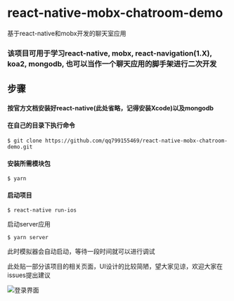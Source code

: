 # react-native-mobx-chatroom-demo
基于react-native和mobx开发的聊天室应用

### 该项目可用于学习react-native, mobx, react-navigation(1.X), koa2, mongodb, 也可以当作一个聊天应用的脚手架进行二次开发

## 步骤

#### 按官方文档安装好react-native(此处省略，记得安装Xcode)以及mongodb

#### 在自己的目录下执行命令 
```
$ git clone https://github.com/qq799155469/react-native-mobx-chatroom-demo.git
```
#### 安装所需模块包

```
$ yarn
```

#### 启动项目

```
$ react-native run-ios
```
启动server应用
```
$ yarn server
```

此时模拟器会自动启动，等待一段时间就可以进行调试

此处贴一部分该项目的相关页面，UI设计的比较简陋，望大家见谅，欢迎大家在issues提出建议

![](./static/demo/image.png '登录界面')

